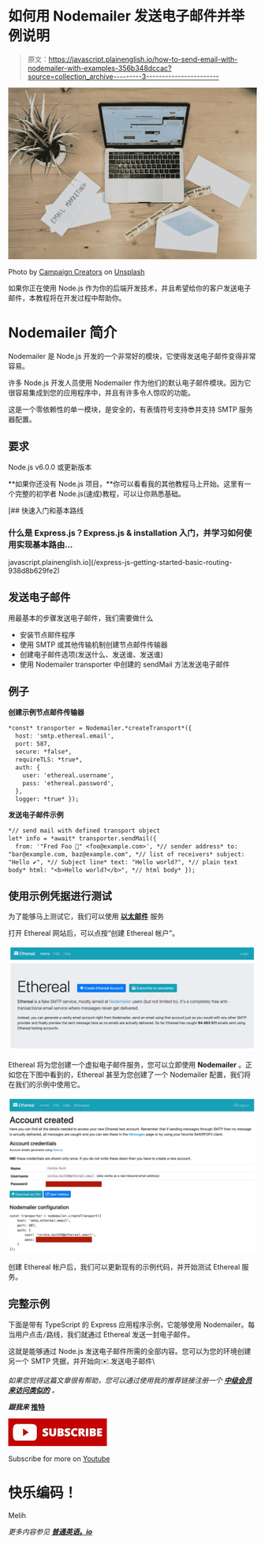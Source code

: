 # 如何用 Nodemailer 发送电子邮件并举例说明

> 原文：<https://javascript.plainenglish.io/how-to-send-email-with-nodemailer-with-examples-356b348dccac?source=collection_archive---------3----------------------->

![](img/2b64424c5ae95eeabe24130ce4b60e62.png)

Photo by [Campaign Creators](https://unsplash.com/@campaign_creators?utm_source=medium&utm_medium=referral) on [Unsplash](https://unsplash.com?utm_source=medium&utm_medium=referral)

如果你正在使用 Node.js 作为你的后端开发技术，并且希望给你的客户发送电子邮件，本教程将在开发过程中帮助你。

# Nodemailer 简介

Nodemailer 是 Node.js 开发的一个非常好的模块，它使得发送电子邮件变得非常容易。

许多 Node.js 开发人员使用 Nodemailer 作为他们的默认电子邮件模块。因为它很容易集成到您的应用程序中，并且有许多令人惊叹的功能。

这是一个零依赖性的单一模块，是安全的，有表情符号支持😎并支持 SMTP 服务器配置。

## 要求

Node.js v6.0.0 或更新版本

**如果你还没有 Node.js 项目，**你可以看看我的其他教程马上开始。这里有一个完整的初学者 Node.js(速成)教程，可以让你熟悉基础。

[](/express-js-getting-started-basic-routing-938d8b629fe2) [## 快速入门和基本路线

### 什么是 Express.js？Express.js & installation 入门，并学习如何使用实现基本路由…

javascript.plainenglish.io](/express-js-getting-started-basic-routing-938d8b629fe2) 

## 发送电子邮件

用最基本的步骤发送电子邮件，我们需要做什么

*   安装节点邮件程序
*   使用 SMTP 或其他传输机制创建节点邮件传输器
*   创建电子邮件选项(发送什么、发送谁、发送谁)
*   使用 Nodemailer transporter 中创建的 sendMail 方法发送电子邮件

## 例子

**创建示例节点邮件传输器**

```
*const* transporter = Nodemailer.*createTransport*({
  host: 'smtp.ethereal.email',
  port: 587,
  secure: *false*,
  requireTLS: *true*,
  auth: {
    user: 'ethereal.username',
    pass: 'ethereal.password',
  },
  logger: *true* });
```

**发送电子邮件示例**

```
*// send mail with defined transport object
let* info = *await* transporter.sendMail({
  from: '"Fred Foo 👻" <foo@example.com>', *// sender address* to: "bar@example.com, baz@example.com", *// list of receivers* subject: "Hello ✔", *// Subject line* text: "Hello world?", *// plain text body* html: "<b>Hello world?</b>", *// html body* });
```

## 使用示例凭据进行测试

为了能够马上测试它，我们可以使用 [**以太邮件**](https://ethereal.email/) 服务

打开 Ethereal 网站后，可以点按“创建 Ethereal 帐户”。

![](img/60e53b4add808d19108386ad57c1385b.png)

Ethereal 将为您创建一个虚拟电子邮件服务，您可以立即使用 **Nodemailer** 。正如您在下图中看到的，Ethereal 甚至为您创建了一个 Nodemailer 配置，我们将在我们的示例中使用它。

![](img/34b33c2247ccc89967b7315c2dff5a94.png)

创建 Ethereal 帐户后，我们可以更新现有的示例代码，并开始测试 Ethereal 服务。

## 完整示例

下面是带有 TypeScript 的 Express 应用程序示例，它能够使用 Nodemailer。每当用户点击`/`路线，我们就通过 Ethereal 发送一封电子邮件。

这就是能够通过 Node.js 发送电子邮件所需的全部内容。您可以为您的环境创建另一个 SMTP 凭据，并开始向✉️.发送电子邮件\

*如果您觉得这篇文章很有帮助，您可以通过使用我的推荐链接注册一个* [***中级会员来访问类似的***](https://melihyumak.medium.com/membership) *。*

***跟我来*** [**推特**](https://twitter.com/hadnazzar)

![](img/e09adde9fd734db2f987c8df72839da8.png)

Subscribe for more on [Youtube](https://www.youtube.com/c/TechnologyandSoftware?sub_confirmation=1)

# 快乐编码！

Melih

*更多内容参见* [***普通英语。io***](http://plainenglish.io/)